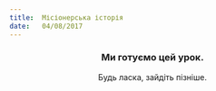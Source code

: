 ```yaml
---
title:  Місіонерська історія
date:   04/08/2017
---
```


### <center>Ми готуємо цей урок.</center>
<center>Будь ласка, зайдіть пізніше.</center>